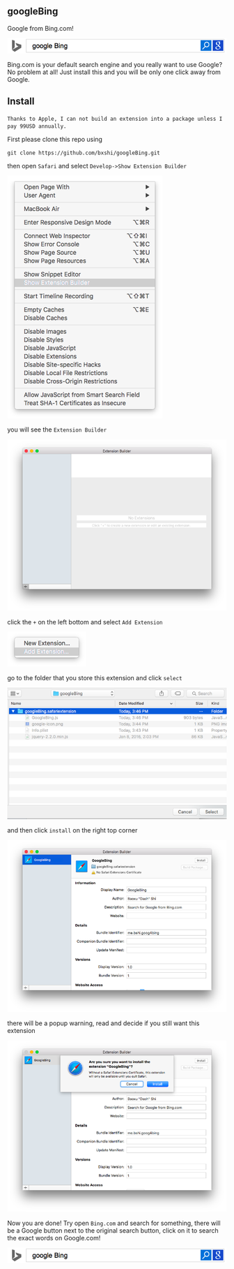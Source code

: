 ## googleBing

Google from Bing.com!

![result](./images/result.png)

Bing.com is your default search engine and you really want to use Google? No
problem at all! Just install this and you will be only one click away from
Google.

## Install

`Thanks to Apple, I can not build an extension into a package unless I pay 99USD annually.`

First please clone this repo using

``` 
git clone https://github.com/bxshi/googleBing.git
```
then open `Safari` and select `Develop->Show Extension Builder`

![find extension builder](./images/find_extension_builder.png)

you will see the `Extension Builder`

![extension_builder](./images/extension_builder.png)

click the `+` on the left bottom and select `Add Extension`

![add_extension](./images/add_extension.png)

go to the folder that you store this extension and click `select`

![select_extension](./images/select_extension.png)

and then click `install` on the right top corner

![install_extension](./images/install_extension.png)

there will be a popup warning, read and decide if you still want this extension

![install_warning](./images/install_warning.png)

Now you are done! Try open `Bing.com` and search for something, there will be
a Google button next to the original search button, click on it to search the
exact words on Google.com!

![result](./images/result.png)
